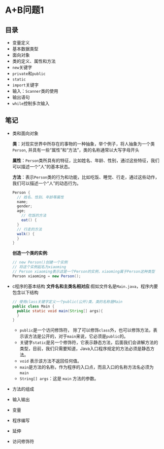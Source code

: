 # A+B问题1
## 目录
* 变量定义
* 基本数据类型
* 面向对象
* 类的定义、属性和方法
* `new`关键字
* `private`和`public`
* `static`
* `import`关键字
* 输入：`Scanner`类的使用
* 输出语句
* `while`控制多次输入
## 笔记
- 类和面向对象
  
  **类**：对现实世界中所存在的事物的一种抽象，举个例子，将人抽象为一个类`Person`, 并具有一些“属性”和“方法”，类的名称通常以大写字母开头
  
  **属性**：`Person`类所具有的特征，比如姓名、年龄、性别，通过这些特征，我们可以描述一个“人”的基本状态。
  
  **方法**：表示`Person`类的行为和功能，比如吃饭、睡觉、行走，通过这些动作，我们可以描述一个“人”的动态行为。

  ``` java
  Person {
    // 姓名、性别、年龄等属性
    name;
    gender;
    age;
      // 吃饭的方法
      eat() {
    }
    // 行走的方法
    walk() {
    }
  }
  ```
  **创造一个类的实例**:
  ``` java
  // new Person()创建一个实例
  // 将这个实例起名为xiaoming
  // Person xiaoming表示这是一个Person的实例，xiaoming属于Person这种类型
  Person xiaoming = new Person();
  ```
- c程序的基本结构
  **文件名和主类名相对应**:假如文件名是`Main.java`，程序内要包含以下结构
  ``` java
  // 使用class关键字定义一个public(公开)类，类的名称是Main
  public class Main {
    public static void main(String[] args){
    }
  }
  ```
  * `public`是一个访问修饰符， 除了可以修饰`class`外，也可以修饰方法，表示该方法是公开的，对于`main`来说，它必须是`public`的。
  * 关键字`static`是另一个修饰符，它表示静态方法，后面我们会讲解方法的类型，目前，我们只需要知道，Java入口程序规定的方法必须是静态方法。
  * `void` 表示该方法不返回任何值。
  * `main`是方法的名称，作为程序的入口点，而且入口的名称方法名必须为`main`
  * `String[] args`：这是 `main` 方法的参数。
- 方法的组成
  
- 输入输出
- 变量
- 程序编写
- 延伸
- 访问修饰符
  
  
  
